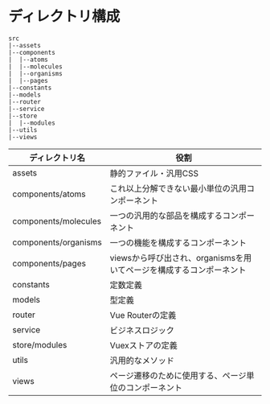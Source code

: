 # ディレクトリ構成

```
src
|--assets
|--components
|  |--atoms
|  |--molecules
|  |--organisms
|  |--pages
|--constants
|--models
|--router
|--service
|--store
|  |--modules
|--utils
|--views
```

| ディレクトリ名 | 役割 |
| -- | -- |
| assets | 静的ファイル・汎用CSS |
| components/atoms | これ以上分解できない最小単位の汎用コンポーネント |
| components/molecules | 一つの汎用的な部品を構成するコンポーネント |
| components/organisms | 一つの機能を構成するコンポーネント |
| components/pages | viewsから呼び出され、organismsを用いてページを構成するコンポーネント |
| constants | 定数定義 |
| models | 型定義 |
| router | Vue Routerの定義 |
| service | ビジネスロジック |
| store/modules | Vuexストアの定義 |
| utils | 汎用的なメソッド |
| views | ページ遷移のために使用する、ページ単位のコンポーネント |
